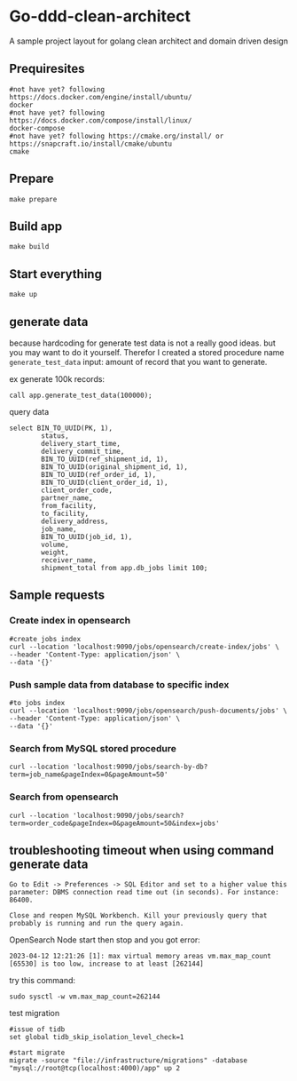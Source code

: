 # Go-ddd-clean-architect
A sample project layout for golang clean architect and domain driven design

## Prequiresites
```
#not have yet? following https://docs.docker.com/engine/install/ubuntu/
docker
#not have yet? following https://docs.docker.com/compose/install/linux/
docker-compose
#not have yet? following https://cmake.org/install/ or https://snapcraft.io/install/cmake/ubuntu
cmake
```

## Prepare

```
make prepare
```

## Build app
```
make build
```

## Start everything
```
make up
```

## generate data
because hardcoding for generate test data is not a really good ideas.
but you may want to do it yourself.
Therefor I created a stored procedure name `generate_test_data`
input: amount of record that you want to generate.

ex generate 100k records:
```
call app.generate_test_data(100000);
```

query data
```
select BIN_TO_UUID(PK, 1), 
        status, 
        delivery_start_time, 
        delivery_commit_time,
        BIN_TO_UUID(ref_shipment_id, 1),
        BIN_TO_UUID(original_shipment_id, 1),
        BIN_TO_UUID(ref_order_id, 1),
        BIN_TO_UUID(client_order_id, 1),
        client_order_code,
        partner_name,
        from_facility,
        to_facility,
        delivery_address,
        job_name,
        BIN_TO_UUID(job_id, 1),
        volume,
        weight,
        receiver_name,
        shipment_total from app.db_jobs limit 100;
```

## Sample requests

### Create index in opensearch
```
#create jobs index
curl --location 'localhost:9090/jobs/opensearch/create-index/jobs' \
--header 'Content-Type: application/json' \
--data '{}'
```

### Push sample data from database to specific index
```
#to jobs index
curl --location 'localhost:9090/jobs/opensearch/push-documents/jobs' \
--header 'Content-Type: application/json' \
--data '{}'
```

### Search from MySQL stored procedure
```
curl --location 'localhost:9090/jobs/search-by-db?term=job_name&pageIndex=0&pageAmount=50'
```

### Search from opensearch
```
curl --location 'localhost:9090/jobs/search?term=order_code&pageIndex=0&pageAmount=50&index=jobs'
```




## troubleshooting timeout when using command generate data
```
Go to Edit -> Preferences -> SQL Editor and set to a higher value this parameter: DBMS connection read time out (in seconds). For instance: 86400.

Close and reopen MySQL Workbench. Kill your previously query that probably is running and run the query again.
```


OpenSearch Node start then stop and you got error: 

```
2023-04-12 12:21:26 [1]: max virtual memory areas vm.max_map_count [65530] is too low, increase to at least [262144]
```

try this command:
```
sudo sysctl -w vm.max_map_count=262144
```


test migration
```
#issue of tidb
set global tidb_skip_isolation_level_check=1

#start migrate
migrate -source "file://infrastructure/migrations" -database "mysql://root@tcp(localhost:4000)/app" up 2
```